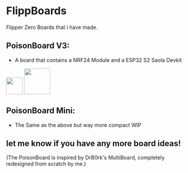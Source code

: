 # FlippBoards
Flipper Zero Boards that i have made.



## PoisonBoard V3:
- A board that contains a NRF24 Module and a ESP32 S2 Saola Devkit 
<div align="left">
  <img height="45" src="https://cdn.discordapp.com/attachments/1105916363081515029/1163064099714891806/Screenshot_2023-10-15_124000.png?ex=653e36da&is=652bc1da&hm=0640cf9c2291409453bdd94e187873ecbb6fee1edfab61a56cf9a2016fc04729&"  />
  <img height="70" src="https://cdn.discordapp.com/attachments/1105916363081515029/1167517332755730542/Poisonboard_case_v12.png?ex=654e6a3f&is=653bf53f&hm=79d8a215be8521e50ad16a02c1088c06086da82660d355b11c731ce030f0bda9&"  />
</div>

## PoisonBoard Mini:
- The Same as the above but way more compact WIP
  


## let me know if you have any more board ideas!

(The PoisonBoard is inspired by DrB0rk's MultiBoard, completely redesigned from scratch by me.)
